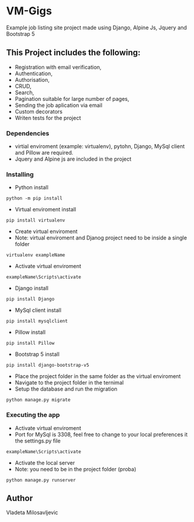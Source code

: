 # VM-Gigs

Example job listing site project made using Django, Alpine Js, Jquery and Bootstrap 5


## This Project includes the following:

* Registration with email verification,
* Authentication,
* Authorisation,
* CRUD,
* Search,
* Pagination suitable for large number of pages,
* Sending the job aplication via email
* Custom decorators
* Writen tests for the project

### Dependencies

* virtial enviroment (example: virtualenv), pytohn, Django, MySql client and Pillow are required.
* Jquery and Alpine js are included in the project

### Installing


* Python install

```
python -m pip install
```

* Virtual enviroment install
  
```
pip install virtualenv
```

* Create virtual enviroment
* Note: virtual enviroment  and Djanog project need to be inside a single folder
  
```
virtualenv exampleName
```

* Activate virtual enviroment

```
exampleName\Scripts\activate
```

* Django install
  
```
pip install Django
```

* MySql client install

```
pip install mysqlclient
```

* Pillow install

```
pip install Pillow
```


* Bootstrap 5 install

```
pip install django-bootstrap-v5
```

* Place the project folder in the same folder as the virtual enviroment
* Navigate to the project folder in the ternimal
* Setup the database and run the migration

```
python manage.py migrate
```


### Executing the app

* Activate virtual enviroment
* Port for MySql is 3308, feel free to change to your local preferences it the settings.py file

```
exampleName\Scripts\activate
```

* Activate the local server
* Note: you need to be in the project folder (proba)

```
python manage.py runserver
```


## Author

Vladeta Milosavljevic

